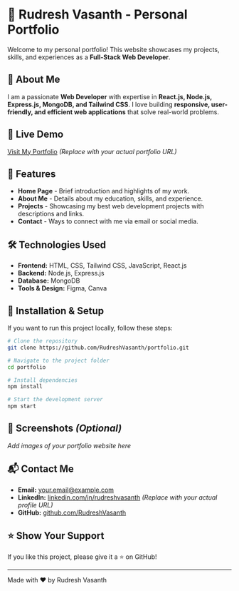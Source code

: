 # 🚀 Rudresh Vasanth - Personal Portfolio

Welcome to my personal portfolio! This website showcases my projects, skills, and experiences as a **Full-Stack Web Developer**.

## 📌 About Me
I am a passionate **Web Developer** with expertise in **React.js, Node.js, Express.js, MongoDB, and Tailwind CSS**. I love building **responsive, user-friendly, and efficient web applications** that solve real-world problems.

## 🔗 Live Demo
[Visit My Portfolio](#) *(Replace with your actual portfolio URL)*

## 📂 Features
- **Home Page** - Brief introduction and highlights of my work.
- **About Me** - Details about my education, skills, and experience.
- **Projects** - Showcasing my best web development projects with descriptions and links.
- **Contact** - Ways to connect with me via email or social media.

## 🛠️ Technologies Used
- **Frontend:** HTML, CSS, Tailwind CSS, JavaScript, React.js
- **Backend:** Node.js, Express.js
- **Database:** MongoDB
- **Tools & Design:** Figma, Canva

## 📁 Installation & Setup
If you want to run this project locally, follow these steps:

```bash
# Clone the repository
git clone https://github.com/RudreshVasanth/portfolio.git

# Navigate to the project folder
cd portfolio

# Install dependencies
npm install

# Start the development server
npm start
```

## 📸 Screenshots *(Optional)*
_Add images of your portfolio website here_

## 📬 Contact Me
- **Email:** [your.email@example.com](mailto:your.email@example.com)
- **LinkedIn:** [linkedin.com/in/rudreshvasanth](#) *(Replace with your actual profile URL)*
- **GitHub:** [github.com/RudreshVasanth](https://github.com/RudreshVasanth)

## ⭐ Show Your Support
If you like this project, please give it a ⭐ on GitHub!

---
Made with ❤️ by Rudresh Vasanth
